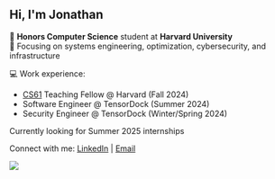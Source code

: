 ## Hi, I'm Jonathan

🌱 **Honors Computer Science** student at **Harvard University**<br>
🌱 Focusing on systems engineering, optimization, cybersecurity, and infrastructure

💻  Work experience:
- [CS61](https://cs61.seas.harvard.edu/site/2024) Teaching Fellow @ Harvard (Fall 2024)
- Software Engineer @ TensorDock (Summer 2024)
- Security Engineer @ TensorDock (Winter/Spring 2024)

Currently looking for Summer 2025 internships

Connect with me: [LinkedIn](https://www.linkedin.com/in/jonathanwu3/) | [Email](mailto:me@jonathanw.dev)

![](https://komarev.com/ghpvc/?username=jdabtieu&color=brightgreen)
